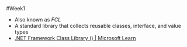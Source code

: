 #Week1 
- Also known as *FCL*
- A standard library that collects reusable classes, interface, and value types
- [.NET Framework Class Library () | Microsoft Learn](https://learn.microsoft.com/en-us/previous-versions/gg145045(v=vs.110)?redirectedfrom=MSDN)